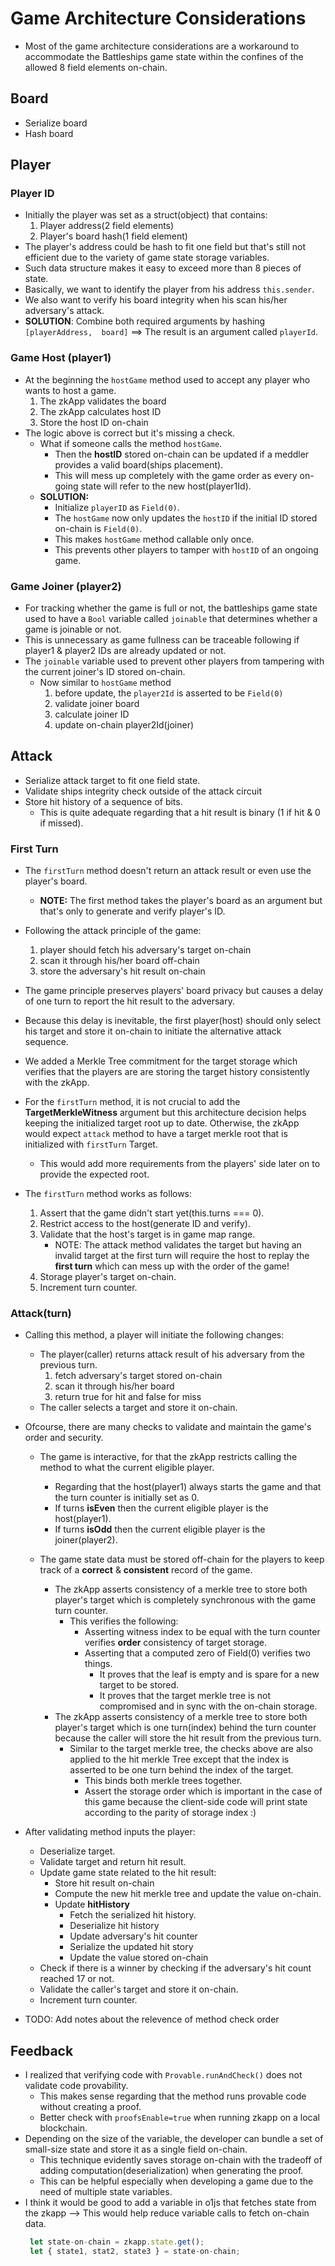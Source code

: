 # Game Architecture Considerations

- Most of the game architecture considerations are a workaround to accommodate the Battleships game state within the confines of the allowed 8 field elements on-chain.

## Board

- Serialize board
- Hash board

## Player

### Player ID

- Initially the player was set as a struct(object) that contains:
    1. Player address(2 field elements)
    2. Player's board hash(1 field element)
- The player's address could be hash to fit one field but that's still not efficient due to the variety of game state storage variables.
- Such data structure makes it easy to exceed more than 8 pieces of state.
- Basically, we want to identify the player from his address `this.sender`.
- We also want to verify his board integrity when his scan his/her adversary's attack.
- **SOLUTION**: Combine both required arguments by hashing `[playerAddress,  board]`
    ==> The result is an argument called `playerId`.

### Game Host (player1)

- At the beginning the `hostGame` method used to accept any player who wants to host a game.
    1. The zkApp validates the board
    2. The zkApp calculates host ID
    3. Store the host ID on-chain
- The logic above is correct but it's missing a check.
    - What if someone calls the method `hostGame`.
        - Then the **hostID** stored on-chain can be updated if a meddler provides a valid board(ships placement).
        - This will mess up completely with the game order as every on-going state will refer to the new host(player1Id).
    - **SOLUTION:** 
        - Initialize `playerID` as `Field(0)`.
        - The `hostGame` now only updates the `hostID` if the initial ID stored on-chain is `Field(0)`.
        - This makes `hostGame` method callable only once.
        - This prevents other players to tamper with `hostID` of an ongoing game.


### Game Joiner (player2)

- For tracking whether the game is full or not, the battleships game state used to have a `Bool` variable called `joinable` that determines
whether a game is joinable or not. 
- This is unnecessary as game fullness can be traceable following if player1 & player2 IDs are already updated or not.
- The `joinable` variable used to prevent other players from tampering with the current joiner's ID stored on-chain.
    - Now similar to `hostGame` method
        1. before update, the `player2Id` is asserted to be `Field(0)`
        2. validate joiner board
        3. calculate joiner ID
        4. update on-chain player2Id(joiner)

## Attack

- Serialize attack target to fit one field state.
- Validate ships integrity check outside of the attack circuit
- Store hit history of a sequence of bits.
    - This is quite adequate regarding that a hit result is binary (1 if hit & 0 if missed).

### First Turn 

- The `firstTurn` method doesn't return an attack result or even use the player's board.
    - **NOTE:** The first method takes the player's board as an argument but that's only to generate and verify player's ID.
- Following the attack principle of the game:
    1. player should fetch his adversary's target on-chain
    2. scan it through his/her board off-chain
    3. store the adversary's hit result on-chain
- The game principle preserves players' board privacy but causes a delay of one turn to report the hit result to the adversary.
- Because this delay is inevitable, the first player(host) should only select his target and store it on-chain to initiate the alternative attack sequence.
- We added a Merkle Tree commitment for the target storage which verifies that the players are are storing the target history consistently with the zkApp.
- For the `firstTurn` method, it is not crucial to add the **TargetMerkleWitness** argument but this architecture decision helps keeping the initialized target root up to date. Otherwise, the zkApp would expect `attack` method to have a target merkle root that is initialized with `firstTurn` Target.
    - This would add more requirements from the players' side later on to provide the expected root.
    
- The `firstTurn` method works as follows: 
    1. Assert that the game didn't start yet(this.turns === 0).
    2. Restrict access to the host(generate ID and verify).
    3. Validate that the host's target is in game map range.
        - NOTE: The attack method validates the target but having an invalid target at the first turn will require the host to replay the **first turn** which can mess up with the order of the game!
    4. Storage player's target on-chain.
    5. Increment turn counter.

### Attack(turn)
- Calling this method, a player will initiate the following changes: 
    - The player(caller) returns attack result of his adversary from the previous turn.
        1. fetch adversary's target stored on-chain
        2. scan it through his/her board
        3. return true for hit and false for miss
    - The caller selects a target and store it on-chain.

- Ofcourse, there are many checks to validate and maintain the game's order and security.
    - The game is interactive, for that the zkApp restricts calling the method to what the current eligible player.
        - Regarding that the host(player1) always starts the game and that the turn counter is initially set as 0.
        - If turns **isEven** then the current eligible player is the host(player1).
        - If turns **isOdd** then the current eligible player is the joiner(player2).
    
    - The game state data must be stored off-chain for the players to keep track of a **correct** & **consistent** record of the game.
        - The zkApp asserts consistency of a merkle tree to store both player's target which is completely synchronous with the game turn counter.
            - This verifies the following:
                - Asserting witness index to be equal with the turn counter verifies **order** consistency of target storage.
                - Asserting that a computed zero of Field(0) verifies two things.
                    - It proves that the leaf is empty and is spare for a new target to be stored.
                    - It proves that the target merkle tree is not compromised and in sync with the on-chain storage.
        - The zkApp asserts consistency of a merkle tree to store both player's target which is one turn(index) behind the turn counter because the caller will store the hit result from the previous turn.
            - Similar to the target merkle tree, the checks above are also applied to the hit merkle Tree except that the index is asserted to be one turn behind the index of the target.
                - This binds both merkle trees together.
                - Assert the storage order which is important in the case of this game because the client-side code will print state according to the parity of storage index :)
- After validating method inputs the player: 
    - Deserialize target.
    - Validate target and return hit result.
    - Update game state related to the hit result:
        - Store hit result on-chain
        - Compute the new hit merkle tree and update the value on-chain.
        - Update **hitHistory** 
            - Fetch the serialized hit history.
            - Deserialize hit history
            - Update adversary's hit counter
            - Serialize the updated hit story
            - Update the value stored on-chain
    - Check if there is a winner by checking if the adversary's hit count reached 17 or not.
    - Validate the caller's target and store it on-chain.
    - Increment turn counter.


- TODO: Add notes about the relevence of method check order


    
## Feedback

- I realized that verifying code with `Provable.runAndCheck()` does not validate code provability.
    - This makes sense regarding that the method runs provable code without creating a proof.
    - Better check with `proofsEnable=true` when running zkapp on a local blockchain.
- Depending on the size of the variable, the developer can bundle a set of small-size state and store it as a single field on-chain.
    - This technique evidently saves storage on-chain with the tradeoff of adding computation(deserialization) when generating the proof.
    - This can be helpful especially when developing a game due to the need of multiple state variables.
- I think it would be good to add a variable in o1js that fetches state from the zkapp --> This would help reduce variable calls to fetch on-chain data.
    ````typescript
     let state-on-chain = zkapp.state.get(); 
     let { state1, stat2, state3 } = state-on-chain;
    ````
